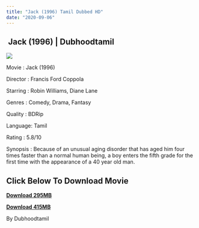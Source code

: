 ```yaml
---
title: "Jack (1996) Tamil Dubbed HD"
date: "2020-09-06"
---
```


##  Jack (1996) | Dubhoodtamil

[![](https://1.bp.blogspot.com/-6igF1-stI3Q/X1StOca0eFI/AAAAAAAACVU/VHvbLcgM7J49XClbIC3c8Lt_sLK3NpicgCNcBGAsYHQ/w331-h500/p_800x1200_AMC_Jack_12032019.jpg)](https://1.bp.blogspot.com/-6igF1-stI3Q/X1StOca0eFI/AAAAAAAACVU/VHvbLcgM7J49XClbIC3c8Lt_sLK3NpicgCNcBGAsYHQ/s1200/p_800x1200_AMC_Jack_12032019.jpg)

Movie : Jack (1996) 

Director : Francis Ford Coppola 

Starring : Robin Williams, Diane Lane 

Genres : Comedy, Drama, Fantasy 

Quality : BDRip 

Language: Tamil 

Rating : 5.8/10

Synopsis : Because of an unusual aging disorder that has aged him four times faster than a normal human being, a boy enters the fifth grade for the first time with the appearance of a 40 year old man.

## **Click Below To Download Movie**

**[Download 295MB](https://oncehelp.com/jack)**

**[Download 415MB](https://oncehelp.com/jack-2)**

By Dubhoodtamil
